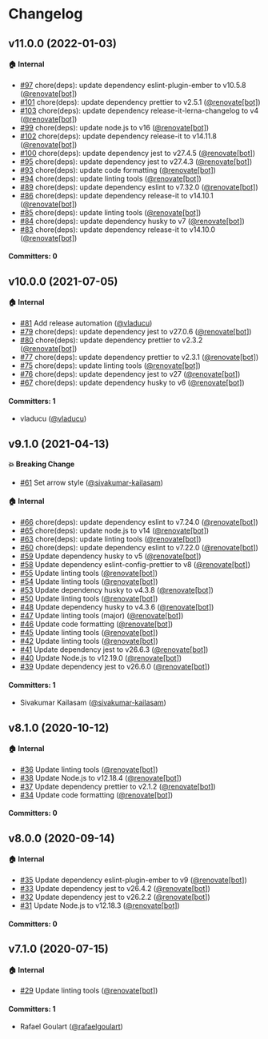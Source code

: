 # Changelog


## v11.0.0 (2022-01-03)

#### :house: Internal
* [#97](https://github.com/smile-io/eslint-plugin-smile-ember/pull/97) chore(deps): update dependency eslint-plugin-ember to v10.5.8 ([@renovate[bot]](https://github.com/apps/renovate))
* [#101](https://github.com/smile-io/eslint-plugin-smile-ember/pull/101) chore(deps): update dependency prettier to v2.5.1 ([@renovate[bot]](https://github.com/apps/renovate))
* [#103](https://github.com/smile-io/eslint-plugin-smile-ember/pull/103) chore(deps): update dependency release-it-lerna-changelog to v4 ([@renovate[bot]](https://github.com/apps/renovate))
* [#99](https://github.com/smile-io/eslint-plugin-smile-ember/pull/99) chore(deps): update node.js to v16 ([@renovate[bot]](https://github.com/apps/renovate))
* [#102](https://github.com/smile-io/eslint-plugin-smile-ember/pull/102) chore(deps): update dependency release-it to v14.11.8 ([@renovate[bot]](https://github.com/apps/renovate))
* [#100](https://github.com/smile-io/eslint-plugin-smile-ember/pull/100) chore(deps): update dependency jest to v27.4.5 ([@renovate[bot]](https://github.com/apps/renovate))
* [#95](https://github.com/smile-io/eslint-plugin-smile-ember/pull/95) chore(deps): update dependency jest to v27.4.3 ([@renovate[bot]](https://github.com/apps/renovate))
* [#93](https://github.com/smile-io/eslint-plugin-smile-ember/pull/93) chore(deps): update code formatting ([@renovate[bot]](https://github.com/apps/renovate))
* [#94](https://github.com/smile-io/eslint-plugin-smile-ember/pull/94) chore(deps): update linting tools ([@renovate[bot]](https://github.com/apps/renovate))
* [#89](https://github.com/smile-io/eslint-plugin-smile-ember/pull/89) chore(deps): update dependency eslint to v7.32.0 ([@renovate[bot]](https://github.com/apps/renovate))
* [#86](https://github.com/smile-io/eslint-plugin-smile-ember/pull/86) chore(deps): update dependency release-it to v14.10.1 ([@renovate[bot]](https://github.com/apps/renovate))
* [#85](https://github.com/smile-io/eslint-plugin-smile-ember/pull/85) chore(deps): update linting tools ([@renovate[bot]](https://github.com/apps/renovate))
* [#84](https://github.com/smile-io/eslint-plugin-smile-ember/pull/84) chore(deps): update dependency husky to v7 ([@renovate[bot]](https://github.com/apps/renovate))
* [#83](https://github.com/smile-io/eslint-plugin-smile-ember/pull/83) chore(deps): update dependency release-it to v14.10.0 ([@renovate[bot]](https://github.com/apps/renovate))

#### Committers: 0


## v10.0.0 (2021-07-05)

#### :house: Internal
* [#81](https://github.com/smile-io/eslint-plugin-smile-ember/pull/81) Add release automation ([@vladucu](https://github.com/vladucu))
* [#79](https://github.com/smile-io/eslint-plugin-smile-ember/pull/79) chore(deps): update dependency jest to v27.0.6 ([@renovate[bot]](https://github.com/apps/renovate))
* [#80](https://github.com/smile-io/eslint-plugin-smile-ember/pull/80) chore(deps): update dependency prettier to v2.3.2 ([@renovate[bot]](https://github.com/apps/renovate))
* [#77](https://github.com/smile-io/eslint-plugin-smile-ember/pull/77) chore(deps): update dependency prettier to v2.3.1 ([@renovate[bot]](https://github.com/apps/renovate))
* [#75](https://github.com/smile-io/eslint-plugin-smile-ember/pull/75) chore(deps): update linting tools ([@renovate[bot]](https://github.com/apps/renovate))
* [#76](https://github.com/smile-io/eslint-plugin-smile-ember/pull/76) chore(deps): update dependency jest to v27 ([@renovate[bot]](https://github.com/apps/renovate))
* [#67](https://github.com/smile-io/eslint-plugin-smile-ember/pull/67) chore(deps): update dependency husky to v6 ([@renovate[bot]](https://github.com/apps/renovate))

#### Committers: 1
- vladucu ([@vladucu](https://github.com/vladucu))


## v9.1.0 (2021-04-13)

#### :boom: Breaking Change
* [#61](https://github.com/smile-io/eslint-plugin-smile-ember/pull/61) Set arrow style ([@sivakumar-kailasam](https://github.com/sivakumar-kailasam))

#### :house: Internal
* [#66](https://github.com/smile-io/eslint-plugin-smile-ember/pull/66) chore(deps): update dependency eslint to v7.24.0 ([@renovate[bot]](https://github.com/apps/renovate))
* [#65](https://github.com/smile-io/eslint-plugin-smile-ember/pull/65) chore(deps): update node.js to v14 ([@renovate[bot]](https://github.com/apps/renovate))
* [#63](https://github.com/smile-io/eslint-plugin-smile-ember/pull/63) chore(deps): update linting tools ([@renovate[bot]](https://github.com/apps/renovate))
* [#60](https://github.com/smile-io/eslint-plugin-smile-ember/pull/60) chore(deps): update dependency eslint to v7.22.0 ([@renovate[bot]](https://github.com/apps/renovate))
* [#59](https://github.com/smile-io/eslint-plugin-smile-ember/pull/59) Update dependency husky to v5 ([@renovate[bot]](https://github.com/apps/renovate))
* [#58](https://github.com/smile-io/eslint-plugin-smile-ember/pull/58) Update dependency eslint-config-prettier to v8 ([@renovate[bot]](https://github.com/apps/renovate))
* [#55](https://github.com/smile-io/eslint-plugin-smile-ember/pull/55) Update linting tools ([@renovate[bot]](https://github.com/apps/renovate))
* [#54](https://github.com/smile-io/eslint-plugin-smile-ember/pull/54) Update linting tools ([@renovate[bot]](https://github.com/apps/renovate))
* [#53](https://github.com/smile-io/eslint-plugin-smile-ember/pull/53) Update dependency husky to v4.3.8 ([@renovate[bot]](https://github.com/apps/renovate))
* [#50](https://github.com/smile-io/eslint-plugin-smile-ember/pull/50) Update linting tools ([@renovate[bot]](https://github.com/apps/renovate))
* [#48](https://github.com/smile-io/eslint-plugin-smile-ember/pull/48) Update dependency husky to v4.3.6 ([@renovate[bot]](https://github.com/apps/renovate))
* [#47](https://github.com/smile-io/eslint-plugin-smile-ember/pull/47) Update linting tools (major) ([@renovate[bot]](https://github.com/apps/renovate))
* [#46](https://github.com/smile-io/eslint-plugin-smile-ember/pull/46) Update code formatting ([@renovate[bot]](https://github.com/apps/renovate))
* [#45](https://github.com/smile-io/eslint-plugin-smile-ember/pull/45) Update linting tools ([@renovate[bot]](https://github.com/apps/renovate))
* [#42](https://github.com/smile-io/eslint-plugin-smile-ember/pull/42) Update linting tools ([@renovate[bot]](https://github.com/apps/renovate))
* [#41](https://github.com/smile-io/eslint-plugin-smile-ember/pull/41) Update dependency jest to v26.6.3 ([@renovate[bot]](https://github.com/apps/renovate))
* [#40](https://github.com/smile-io/eslint-plugin-smile-ember/pull/40) Update Node.js to v12.19.0 ([@renovate[bot]](https://github.com/apps/renovate))
* [#39](https://github.com/smile-io/eslint-plugin-smile-ember/pull/39) Update dependency jest to v26.6.0 ([@renovate[bot]](https://github.com/apps/renovate))

#### Committers: 1
- Sivakumar Kailasam ([@sivakumar-kailasam](https://github.com/sivakumar-kailasam))


## v8.1.0 (2020-10-12)

#### :house: Internal
* [#36](https://github.com/smile-io/eslint-plugin-smile-ember/pull/36) Update linting tools ([@renovate[bot]](https://github.com/apps/renovate))
* [#38](https://github.com/smile-io/eslint-plugin-smile-ember/pull/38) Update Node.js to v12.18.4 ([@renovate[bot]](https://github.com/apps/renovate))
* [#37](https://github.com/smile-io/eslint-plugin-smile-ember/pull/37) Update dependency prettier to v2.1.2 ([@renovate[bot]](https://github.com/apps/renovate))
* [#34](https://github.com/smile-io/eslint-plugin-smile-ember/pull/34) Update code formatting ([@renovate[bot]](https://github.com/apps/renovate))

#### Committers: 0



## v8.0.0 (2020-09-14)

#### :house: Internal
* [#35](https://github.com/smile-io/eslint-plugin-smile-ember/pull/35) Update dependency eslint-plugin-ember to v9 ([@renovate[bot]](https://github.com/apps/renovate))
* [#33](https://github.com/smile-io/eslint-plugin-smile-ember/pull/33) Update dependency jest to v26.4.2 ([@renovate[bot]](https://github.com/apps/renovate))
* [#32](https://github.com/smile-io/eslint-plugin-smile-ember/pull/32) Update dependency jest to v26.2.2 ([@renovate[bot]](https://github.com/apps/renovate))
* [#31](https://github.com/smile-io/eslint-plugin-smile-ember/pull/31) Update Node.js to v12.18.3 ([@renovate[bot]](https://github.com/apps/renovate))

#### Committers: 0



## v7.1.0 (2020-07-15)

#### :house: Internal
* [#29](https://github.com/smile-io/eslint-plugin-smile-ember/pull/29) Update linting tools ([@renovate[bot]](https://github.com/apps/renovate))

#### Committers: 1
- Rafael Goulart ([@rafaelgoulart](https://github.com/rafaelgoulart))
